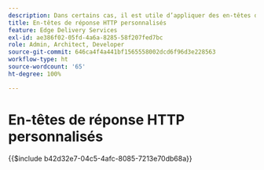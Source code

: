 ```yaml
---
description: Dans certains cas, il est utile d’appliquer des en-têtes de réponse HTTP personnalisés aux ressources, par exemple pour autoriser CORS. Si vous souhaitez spécifier des en-têtes, créez un classeur Excel ou Google Sheets dans le dossier « /.helix » de votre site web dans Sharepoint ou Google Drive, appelé « headers.xlsx » dans SharePoint ou « headers » dans Google Drive.
title: En-têtes de réponse HTTP personnalisés
feature: Edge Delivery Services
exl-id: ae386f02-05fd-4a6a-8285-58f207fed7bc
role: Admin, Architect, Developer
source-git-commit: 646ca4f4a441bf1565558002dcd6f96d3e228563
workflow-type: ht
source-wordcount: '65'
ht-degree: 100%

---
```


# En-têtes de réponse HTTP personnalisés

{{$include b42d32e7-04c5-4afc-8085-7213e70db68a}}
